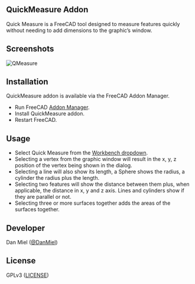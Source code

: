 ## QuickMeasure Addon

Quick Measure is a FreeCAD tool designed to measure features quickly without needing to add dimensions to the graphic’s window.

## Screenshots
![QMeasure](https://user-images.githubusercontent.com/42722171/201226021-079560d0-d55b-42f7-b4e5-49e8dd876f62.jpg)
## Installation

QuickMeasure addon is available via the FreeCAD Addon Manager.

* Run FreeCAD [Addon Manager](https://wiki.freecad.org/AddonManager).
* Install QuickMeasure addon.
* Restart FreeCAD.

## Usage

* Select Quick Measure from the [Workbench dropdown](https://wiki.freecad.org/Std_Workbench).
* Selecting a vertex from the graphic window will result in the x, y, z position of the vertex being shown in the dialog. 
* Selecting a line will also show its length, a Sphere shows the radius, a cylinder the radius plus the length.
* Selecting two features will show the distance between them plus, when applicable, the distance in x, y and z axis. Lines and cylinders show if they are parallel or not.
* Selecting three or more surfaces together adds the areas of the surfaces together.

## Developer

Dan Miel ([@DanMiel](https://github.com/DanMiel))

## License

GPLv3 ([LICENSE](LICENSE))

